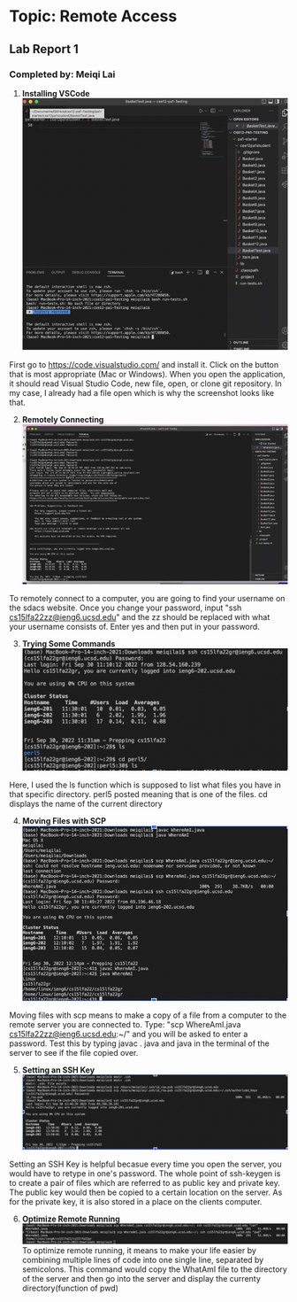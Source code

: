# Topic: Remote Access 
## Lab Report 1
### Completed by: Meiqi Lai

1) **Installing VSCode**
![image class](1.png)    

First go to https://code.visualstudio.com/ and install it. Click on the button that is most appropriate (Mac or Windows).  When you open the application, it should read Visual Studio Code, new file, open, or clone git repository. In my case, I already had a file open which is why the screenshot looks like that. 

2) **Remotely Connecting**
![image class](2.png)

To remotely connect to a computer, you are going to find your username on the sdacs website. Once you change your password, input "ssh cs15lfa22zz@ieng6.ucsd.edu" and the zz should be replaced with what your username consists of. Enter yes and then put in your password. 

3) **Trying Some Commands**
![image](3.png)

Here, I used the ls function which is supposed to list what files you have in that specific directory. perl5 posted meaning that is one of the files. cd displays the name of the current directory

4) **Moving Files with SCP**
![image class](4.png)

Moving files with scp means to make a copy of a file from a computer to the remote server you are connected to. Type: "scp WhereAmI.java cs15lfa22zz@ieng6.ucsd.edu:~/" and you will be asked to enter a password. Test this by typing javac <file name>. java and java <file name> in the terminal of the server to see if the file copied over.

5) **Setting an SSH Key**
![image class](5.png)

Setting an SSH Key is helpful becasue every time you open the server, you would have to retype in one's password. The whole point of ssh-keygen is to create a pair of files which are referred to as public key and private key. The public key would then be copied to a certain location on the server. As for the private key, it is also stored in a place on the clients computer. 

6) **Optimize Remote Running**
![image class](6.png)
To optimize remote running, it means to make your life easier by combining multiple lines of code into one single line, separated by semicolons. This command would copy the WhatAmI file to the directory of the server and then go into the server and display the currenty directory(function of pwd)
